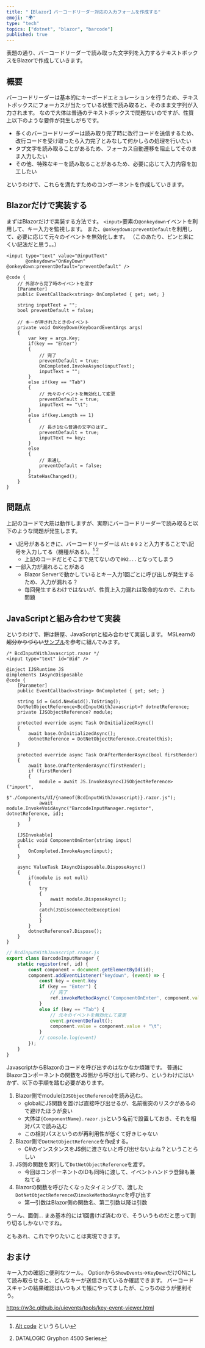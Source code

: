 ```yaml
---
title: "【Blazor】バーコードリーダー対応の入力フォームを作成する"
emoji: "🌍️"
type: "tech"
topics: ["dotnet", "blazor", "barcode"]
published: true
---
```


表題の通り、バーコードリーダーで読み取った文字列を入力するテキストボックスをBlazorで作成していきます。

## 概要
バーコードリーダーは基本的にキーボードエミュレーションを行うため、テキストボックスにフォーカスが当たっている状態で読み取ると、そのまま文字列が入力されます。
なので大体は普通のテキストボックスで問題ないのですが、性質上以下のような要件が発生しがちです。

* 多くのバーコードリーダーは読み取り完了時に改行コードを送信するため、改行コードを受け取ったら入力完了とみなして何かしらの処理を行いたい
* タブ文字を読み取ることがあるため、フォーカス自動遷移を阻止してそのまま入力したい
* その他、特殊なキーを読み取ることがあるため、必要に応じて入力内容を加工したい

というわけで、これらを満たすためのコンポーネントを作成していきます。

## Blazorだけで実装する
まずはBlazorだけで実装する方法です。
`<input>`要素の`@onkeydown`イベントを利用して、キー入力を監視します。
また、`@onkeydown:preventDefault`を利用して、必要に応じて元々のイベントを無効化します。
（このあたり、ピンと来にくい記法だと思う。。）

```razor
<input type="text" value="@inputText"
       @onkeydown="OnKeyDown" @onkeydown:preventDefault="preventDefault" />

@code {
    // 外部から完了時のイベントを渡す
    [Parameter]
    public EventCallback<string> OnCompleted { get; set; }

    string inputText = "";
    bool preventDefault = false;

    // キーが押されたときのイベント
    private void OnKeyDown(KeyboardEventArgs args)
    {
        var key = args.Key;
        if(key == "Enter")
        {
            // 完了
            preventDefault = true;
            OnCompleted.InvokeAsync(inputText);
            inputText = "";
        }
        else if(key == "Tab")
        {
            // 元々のイベントを無効化して変更
            preventDefault = true;
            inputText += "\t";
        }
        else if(key.Length == 1)
        {
            // 長さ1なら普通の文字のはず…
            preventDefault = true;
            inputText += key;
        }
        else
        {
            // 素通し
            preventDefault = false;
        }
        StateHasChanged();
    }
}
```

## 問題点
上記のコードで大筋は動作しますが、実際にバーコードリーダーで読み取ると以下のような問題が発生します。

* `\`記号があるときに、バーコードリーダーは `Alt` `0` `9` `2` と入力することで`\`記号を入力してる（機種がある）。[^1] [^2]
  * 上記のコードだとそこまで見てないので`092...`となってしまう
* 一部入力が漏れることがある
  * Blazor Serverで動かしているとキー入力1回ごとに呼び出しが発生するため、入力が漏れる？
  * 毎回発生するわけではないが、性質上入力漏れは致命的なので、これも問題

[^1]: [Alt code](https://en.wikipedia.org/wiki/Alt_code) というらしい 
[^2]: DATALOGIC Gryphon 4500 Series

## JavaScriptと組み合わせて実装
というわけで、餅は餅屋、JavaScriptと組み合わせて実装します。
MSLearnの~~超分かりづらい~~[サンプル](https://learn.microsoft.com/ja-jp/aspnet/core/blazor/javascript-interoperability/call-dotnet-from-javascript?view=aspnetcore-9.0#pass-a-dotnetobjectreference-to-a-class-with-multiple-javascript-functions)を参考に組んでみます。

```razor
/* BcdInputWithJavascript.razor */
<input type="text" id="@id" />

@inject IJSRuntime JS
@implements IAsyncDisposable
@code {
    [Parameter]
    public EventCallback<string> OnCompleted { get; set; }

    string id = Guid.NewGuid().ToString();
    DotNetObjectReference<BcdInputWithJavascript>? dotnetReference;
    private IJSObjectReference? module;

    protected override async Task OnInitializedAsync()
    {
        await base.OnInitializedAsync();
        dotnetReference = DotNetObjectReference.Create(this);
    }

    protected override async Task OnAfterRenderAsync(bool firstRender)
    {
        await base.OnAfterRenderAsync(firstRender);
        if (firstRender)
        {
            module = await JS.InvokeAsync<IJSObjectReference>("import",
                $"./Components/UI/{nameof(BcdInputWithJavascript)}.razor.js");
            await module.InvokeVoidAsync("BarcodeInputManager.registor", dotnetReference, id);
        }
    }

    [JSInvokable]
    public void ComponentOnEnter(string input)
    {
        OnCompleted.InvokeAsync(input);
    }

    async ValueTask IAsyncDisposable.DisposeAsync()
    {
        if(module is not null)
        {
            try
            {
                await module.DisposeAsync();
            }
            catch(JSDisconnectedException)
            {
            }
        }
        dotnetReference?.Dispose();
    }
}
```

```js
// BcdInputWithJavascript.razor.js
export class BarcodeInputManager {
    static registor(ref, id) {
        const component = document.getElementById(id);
        component.addEventListener("keydown", (event) => {
            const key = event.key
            if (key == "Enter") {
                // 完了
                ref.invokeMethodAsync('ComponentOnEnter', component.value);
            }
            else if (key == "Tab") {
                // 元々のイベントを無効化して変更
                event.preventDefault();
                component.value = component.value + "\t";
            }
            // console.log(event)
        });
    }
}
```

JavascriptからBlazorのコードを呼び出すのはなかなか煩雑です。
普通にBlazorコンポーネントの関数をJS側から呼び出して終わり、というわけにはいかず、以下の手順を踏む必要があります。

1. Blazor側でmodule(`IJSObjectReference`)を読み込む。
    * globalにJS関数を置けば直接呼び出せるが、名前衝突のリスクがあるので避けたほうが良い
    * 大体は`{ComponentName}.razor.js`という名前で設置しておき、それを相対パスで読み込む
    * この相対パスというのが再利用性が低くて好きじゃない
2. Blazor側で`DotNetObjectReference`を作成する。
    * C#のインスタンスをJS側に渡さないと呼び出せないよね？ということらしい
3. JS側の関数を実行して`DotNetObjectReference`を渡す。
    * 今回はコンポーネントのIDも同時に渡して、イベントハンドラ登録も兼ねてる
4. Blazorの関数を呼びたくなったタイミングで、渡した`DotNetObjectReference`の`invokeMethodAsync`を呼び出す
    * 第一引数はBlazor側の関数名、第二引数以降は引数

うーん、面倒…
まあ基本的には1回書けば済むので、そういうものだと思って割り切るしかないですね。

ともあれ、これでやりたいことは実現できます。


## おまけ
キー入力の確認に便利なツール。
Optionから`ShowEvents`->`KeyDown`だけONにして読み取らせると、どんなキーが送信されているか確認できます。
バーコードスキャンの結果確認はいつもメモ帳にやってましたが、こっちのほうが便利そう。

https://w3c.github.io/uievents/tools/key-event-viewer.html
